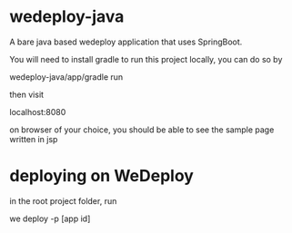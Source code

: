 # wedeploy-java

A bare java based wedeploy application that uses SpringBoot.

You will need to install gradle to run this project locally, you can do so by

wedeploy-java/app/gradle run

then visit

localhost:8080

on browser of your choice, you should be able to see the sample page written in jsp

# deploying on WeDeploy

in the root project folder, run

we deploy -p [app id]